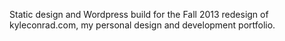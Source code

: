 Static design and Wordpress build for the Fall 2013 redesign of kyleconrad.com, my personal design and development portfolio.
